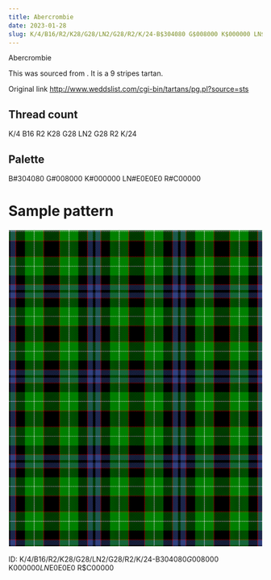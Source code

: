 ```yaml
---
title: Abercrombie
date: 2023-01-28
slug: K/4/B16/R2/K28/G28/LN2/G28/R2/K/24-B$304080 G$008000 K$000000 LN$E0E0E0 R$C00000
---
```

Abercrombie

This was sourced from <no value>.  It is a 9 stripes tartan.

Original link http://www.weddslist.com/cgi-bin/tartans/pg.pl?source=sts

## Thread count
K/4 B16 R2 K28 G28 LN2 G28 R2 K/24

## Palette
B#304080 G#008000 K#000000 LN#E0E0E0 R#C00000

# Sample pattern

![Tartan detail](tartan.png "K/4 B16 R2 K28 G28 LN2 G28 R2 K/24 tartan")

ID: K/4/B16/R2/K28/G28/LN2/G28/R2/K/24-B$304080 G$008000 K$000000 LN$E0E0E0 R$C00000
